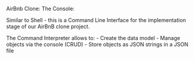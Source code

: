 AirBnb Clone:
The Console:

Similar to Shell - this is a Command Line Interface for the implementation stage of our AirBnB clone project.

The Command Interpreter allows to: 
    - Create the data model
    - Manage objects via the console (CRUD)
    - Store objects as JSON strings in a JSON file
